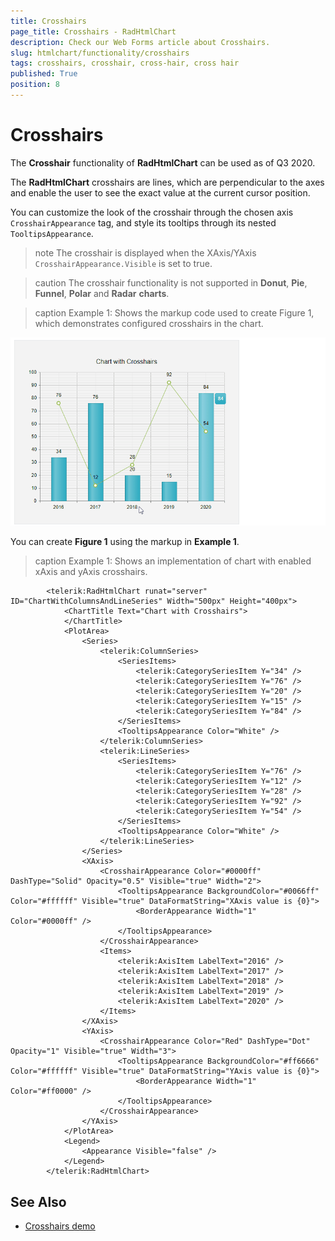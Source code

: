 ```yaml
---
title: Crosshairs
page_title: Crosshairs - RadHtmlChart
description: Check our Web Forms article about Crosshairs.
slug: htmlchart/functionality/crosshairs
tags: crosshairs, crosshair, cross-hair, cross hair
published: True
position: 8
---
```


# Crosshairs

The **Crosshair** functionality of **RadHtmlChart** can be used as of Q3 2020.

The **RadHtmlChart** crosshairs are lines, which are perpendicular to the axes and enable the user to see the exact value at the current cursor position.

You can customize the look of the crosshair through the chosen axis `CrosshairAppearance` tag, and style its tooltips through its nested `TooltipsAppearance`.

>note The crosshair is displayed when the XAxis/YAxis `CrosshairAppearance.Visible` is set to true.

>caution The crosshair functionality is not supported in **Donut**, **Pie**, **Funnel**, **Polar** and **Radar** **charts**.

>caption Example 1: Shows the markup code used to create Figure 1, which demonstrates configured crosshairs in the chart.

![htmlchart-crosshairs](../images/htmlchart-chrosshairs.gif)

You can create **Figure 1** using the markup in **Example 1**.

>caption Example 1: Shows an implementation of chart with enabled xAxis and yAxis crosshairs.

````ASP.NET
        <telerik:RadHtmlChart runat="server" ID="ChartWithColumnsAndLineSeries" Width="500px" Height="400px">
            <ChartTitle Text="Chart with Crosshairs">
            </ChartTitle>
            <PlotArea>
                <Series>
                    <telerik:ColumnSeries>
                        <SeriesItems>
                            <telerik:CategorySeriesItem Y="34" />
                            <telerik:CategorySeriesItem Y="76" />
                            <telerik:CategorySeriesItem Y="20" />
                            <telerik:CategorySeriesItem Y="15" />
                            <telerik:CategorySeriesItem Y="84" />
                        </SeriesItems>
                        <TooltipsAppearance Color="White" />
                    </telerik:ColumnSeries>
                    <telerik:LineSeries>
                        <SeriesItems>
                            <telerik:CategorySeriesItem Y="76" />
                            <telerik:CategorySeriesItem Y="12" />
                            <telerik:CategorySeriesItem Y="28" />
                            <telerik:CategorySeriesItem Y="92" />
                            <telerik:CategorySeriesItem Y="54" />
                        </SeriesItems>
                        <TooltipsAppearance Color="White" />
                    </telerik:LineSeries>
                </Series>
                <XAxis>
                    <CrosshairAppearance Color="#0000ff" DashType="Solid" Opacity="0.5" Visible="true" Width="2">
                        <TooltipsAppearance BackgroundColor="#0066ff" Color="#ffffff" Visible="true" DataFormatString="XAxis value is {0}">
                            <BorderAppearance Width="1" Color="#0000ff" />
                        </TooltipsAppearance>
                    </CrosshairAppearance>
                    <Items>
                        <telerik:AxisItem LabelText="2016" />
                        <telerik:AxisItem LabelText="2017" />
                        <telerik:AxisItem LabelText="2018" />
                        <telerik:AxisItem LabelText="2019" />
                        <telerik:AxisItem LabelText="2020" />
                    </Items>
                </XAxis>
                <YAxis>
                    <CrosshairAppearance Color="Red" DashType="Dot" Opacity="1" Visible="true" Width="3">
                        <TooltipsAppearance BackgroundColor="#ff6666" Color="#ffffff" Visible="true" DataFormatString="YAxis value is {0}">
                            <BorderAppearance Width="1" Color="#ff0000" />
                        </TooltipsAppearance>
                    </CrosshairAppearance>
                </YAxis>
            </PlotArea>
            <Legend>
                <Appearance Visible="false" />
            </Legend>
        </telerik:RadHtmlChart>
````


## See Also
 
 * [Crosshairs  demo](https://demos.telerik.com/aspnet-ajax/HtmlChart/Examples/Functionality/CrossHair/DefaultCS.aspx)

